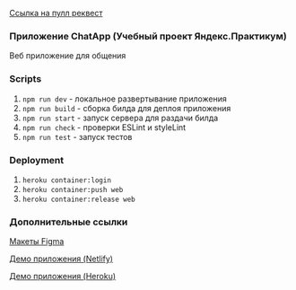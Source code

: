 [Ссылка на пулл реквест](https://github.com/Nick-KNA/middle.messenger.praktikum.yandex/pull/5)

### Приложение ChatApp (Учебный проект Яндекс.Практикум)
Веб приложение для общения

### Scripts

1. `npm run dev` - локальное развертывание приложения
2. `npm run build` - сборка билда для деплоя приложения
3. `npm run start` - запуск сервера для раздачи билда
4. `npm run check` -  проверки ESLint и styleLint
5. `npm run test` -  запуск тестов

### Deployment

1. `heroku container:login`
2. `heroku container:push web`
3. `heroku container:release web`

### Дополнительные ссылки
[Макеты Figma](https://www.figma.com/file/7FNaRypKxISxhvGz5WVVUV/Chat-App?node-id=0%3A1)

[Демо приложения (Netlify)](https://kind-payne-fbf39f.netlify.app/)

[Демо приложения (Heroku)](https://ya-chat-app-kna.herokuapp.com/)
